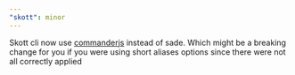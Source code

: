 ```yaml
---
"skott": minor
---
```


Skott cli now use [commanderjs](https://github.com/tj/commander.js) instead of sade.
Which might be a breaking change for you if you were using short aliases options since there were not all correctly applied
